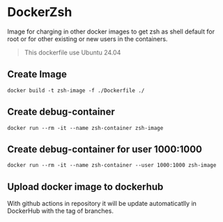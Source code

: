 # DockerZsh

Image for charging in other docker images to get zsh as shell default for root or for other existing or new users in the containers.

> This dockerfile use Ubuntu 24.04

## Create Image

``docker build -t zsh-image -f ./Dockerfile ./``

## Create debug-container

``docker run --rm -it --name zsh-container zsh-image``

## Create debug-container for user 1000:1000

``docker run --rm -it --name zsh-container --user 1000:1000 zsh-image``

## Upload docker image to dockerhub

With github actions in repository it will be update automaticatlly in DockerHub with the tag of branches.
